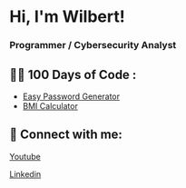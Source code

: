 <h1> Hi, I'm Wilbert! 
<h3> Programmer / Cybersecurity Analyst

<h2>👨‍💻 100 Days of Code :</h2>

  - [Easy Password Generator](https://github.com/Wilbert-CyberSec/100-Days-of-Code.git)
  - [BMI Calculator](https://github.com/Wilbert-Belgica/BMI-Calculator.git)

<h2> 🤳 Connect with me:</h2>

[Youtube](https://www.youtube.com/@BossWilbert)

[Linkedin](https://linkedin.com/in/wilbertbelgica)
